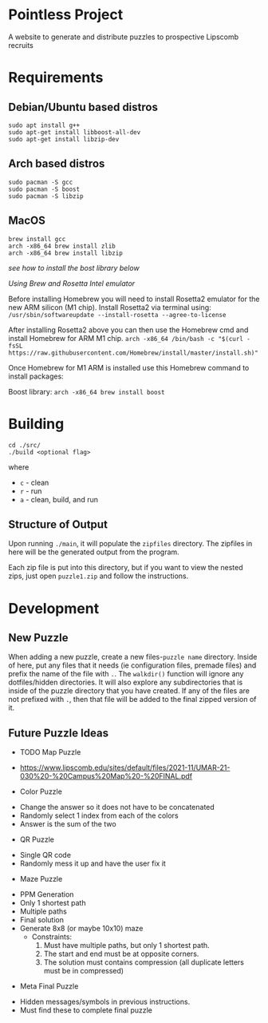 # Pointless Project
A website to generate and distribute puzzles to prospective Lipscomb recruits

# Requirements

## Debian/Ubuntu based distros

```
sudo apt install g++
sudo apt-get install libboost-all-dev
sudo apt-get install libzip-dev
```

## Arch based distros

```
sudo pacman -S gcc
sudo pacman -S boost
sudo pacman -S libzip
```

## MacOS

```
brew install gcc
arch -x86_64 brew install zlib
arch -x86_64 brew install libzip
```

*see how to install the bost library below*

*Using Brew and Rosetta Intel emulator*

Before installing Homebrew you will need to install Rosetta2 emulator for the new ARM silicon (M1 chip). Install Rosetta2 via terminal using:
`/usr/sbin/softwareupdate --install-rosetta --agree-to-license`

After installing Rosetta2 above you can then use the Homebrew cmd and install Homebrew for ARM M1 chip.
`arch -x86_64 /bin/bash -c "$(curl -fsSL https://raw.githubusercontent.com/Homebrew/install/master/install.sh)"`

Once Homebrew for M1 ARM is installed use this Homebrew command to install packages:

Boost library:
`arch -x86_64 brew install boost`


# Building
```
cd ./src/
./build <optional flag>
```
where
* `c` - clean
* `r` - run
* `a` - clean, build, and run

## Structure of Output

Upon running `./main`, it will populate the `zipfiles` directory.
The zipfiles in here will be the generated output from the program.

Each zip file is put into this directory, but if you want to view
the nested zips, just open `puzzle1.zip` and follow the instructions.

# Development

## New Puzzle

When adding a new puzzle, create a new files-`puzzle name` directory. Inside of here,
put any files that it needs (ie configuration files, premade files) and prefix
the name of the file with `.`. The `walkdir()` function will ignore any
dotfiles/hidden directories. It will also explore any subdirectories that is inside
of the puzzle directory that you have created. If any of the files are not prefixed with `.`,
then that file will be added to the final zipped version of it.

## Future Puzzle Ideas

* TODO Map Puzzle
- https://www.lipscomb.edu/sites/default/files/2021-11/UMAR-21-030%20-%20Campus%20Map%20-%20FINAL.pdf

* Color Puzzle
- Change the answer so it does not have to be concatenated
- Randomly select 1 index from each of the colors
- Answer is the sum of the two

* QR Puzzle
- Single QR code
- Randomly mess it up and have the user fix it

* Maze Puzzle
- PPM Generation
- Only 1 shortest path
- Multiple paths
- Final solution
- Generate 8x8 (or maybe 10x10) maze
  - Constraints:
    1. Must have multiple paths, but only 1 shortest path.
    2. The start and end must be at opposite corners.
    3. The solution must contains compression (all duplicate letters must be in compressed)

* Meta Final Puzzle
- Hidden messages/symbols in previous instructions.
- Must find these to complete final puzzle
